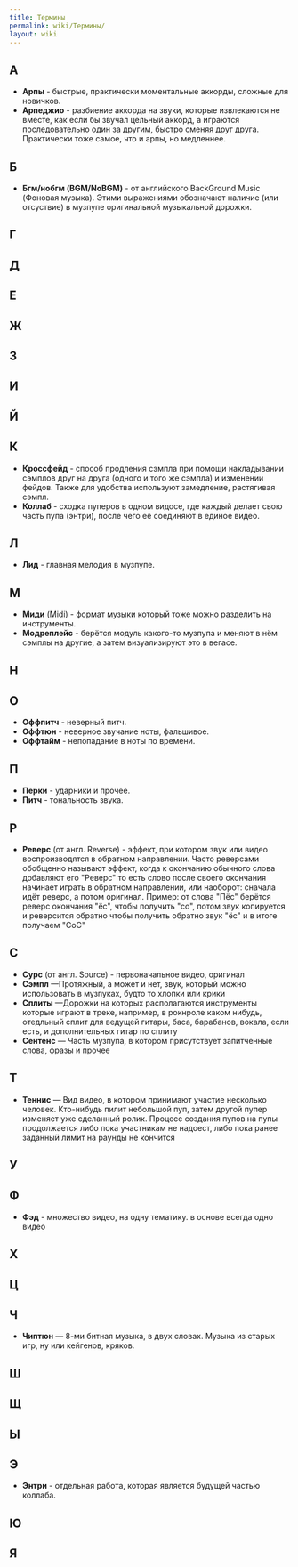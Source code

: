 ```yaml
---
title: Термины
permalink: wiki/Термины/
layout: wiki
---
```


## **А**

-   **Арпы** - быстрые, практически моментальные аккорды, сложные для
    новичков.
-   **Арпеджио** - разбиение аккорда на звуки, которые извлекаются не
    вместе, как если бы звучал цельный аккорд, а играются
    последовательно один за другим, быстро сменяя друг друга.
    Практически тоже самое, что и арпы, но медленнее.

## **Б**

-   **Бгм/нобгм (BGM/NoBGM)** - от английского BackGround Music (Фоновая
    музыка). Этими выражениями обозначают наличие (или отсуствие) в
    музпупе оригинальной музыкальной дорожки.

## 

## **Г**

## **Д**

## **Е**

## **Ж**

## **З**

## **И**

## **Й**

## **К**

-   **Кроссфейд** - способ продления сэмпла при помощи накладывании
    сэмплов друг на друга (одного и того же сэмпла) и изменении фейдов.
    Также для удобства используют замедление, растягивая сэмпл.
-   **Коллаб** - сходка пуперов в одном видосе, где каждый делает свою
    часть пупа (энтри), после чего её соединяют в единое видео.

## **Л**

-   **Лид** - главная мелодия в музпупе.

## **М**

-   **Миди** (Midi) - формат музыки который тоже можно разделить на
    инструменты.
-   **Модреплейс** - берётся модуль какого-то музпупа и меняют в нём
    сэмплы на другие, а затем визуализируют это в вегасе.

## **Н**

## **О**

-   **Оффпитч** - неверный питч.
-   **Оффтюн** - неверное звучание ноты, фальшивое.
-   **Оффтайм** - непопадание в ноты по времени.

## **П**

-   **Перки** - ударники и прочее.
-   **Питч** - тональность звука.

## **Р**

-   **Реверс** (от англ. Reverse) - эффект, при котором звук или видео
    воспроизводятся в обратном направлении. Часто реверсами обобщенно
    называют эффект, когда к окончанию обычного слова добавляют его
    "Реверс" то есть слово после своего окончания начинает играть в
    обратном направлении, или наоборот: сначала идёт реверс, а потом
    оригинал. Пример: от слова "Пёс" берётся реверс окончания "ёс",
    чтобы получить "со", потом звук копируется и реверсится обратно
    чтобы получить обратно звук "ёс" и в итоге получаем "СоС"

## **С**

-   **Сурс** (от англ. Source) - первоначальное видео, оригинал
-   **Сэмпл** —Протяжный, а может и нет, звук, который можно
    использовать в музпуках, будто то хлопки или крики
-   **Сплиты** —Дорожки на которых располагаются инструменты которые
    играют в треке, например, в рокнроле каком нибудь, отедльный сплит
    для ведущей гитары, баса, барабанов, вокала, если есть, и
    дополнительных гитар по сплиту
-   **Сентенс** — Часть музпупа, в котором присутствует запитченные
    слова, фразы и прочее

## **Т**

-   **Теннис** — Вид видео, в котором принимают участие несколько
    человек. Кто-нибудь пилит небольшой пуп, затем другой пупер изменяет
    уже сделанный ролик. Процесс создания пупов на пупы продолжается
    либо пока участникам не надоест, либо пока ранее заданный лимит на
    раунды не кончится

## **У**

## **Ф**

-   **Фэд** - множество видео, на одну тематику. в основе всегда одно
    видео

## **Х**

## **Ц**

## **Ч**

-   **Чиптюн** — 8-ми битная музыка, в двух словах. Музыка из старых
    игр, ну или кейгенов, кряков.

## **Ш**

## **Щ**

## **Ы**

## **Э**

-   **Энтри** - отдельная работа, которая является будущей частью
    коллаба.

## **Ю**

## **Я**
